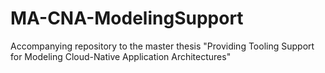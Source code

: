 # MA-CNA-ModelingSupport
Accompanying repository to the master thesis "Providing Tooling Support for Modeling Cloud-Native Application Architectures"
